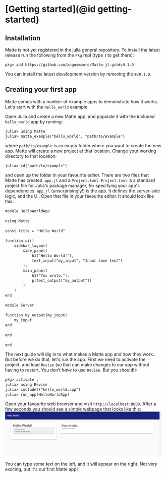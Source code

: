 # [Getting started](@id getting-started)

## Installation

Matte is not yet registered in the julia general repository. To install the latest release run the following from the `Pkg` repl (type `]` to get there):

```
pkg> add https://github.com/angusmoore/Matte.jl.git#v0.1.0
```

You can install the latest development version by removing the `#v0.1.0`.

## Creating your first app

Matte comes with a number of example apps to demonstrate how it works. Let's start with the
`hello_world` example.

Open Julia and create a new Matte app, and populate it with the included `hello_world` app
by running:
```
julia> using Matte
julia> matte_example("hello_world", "path/to/example")
```

where `path/to/example` is an empty folder where you want to create the new app. Matte will
create a new project at that location. Change your working directory to that location:
```
julia> cd("path/to/example")
```
and open up the folder in your favourite editor. There are two files that Matte has created:
`app.jl` and a `Project.toml`.  `Project.toml` is a standard project file for Julia's package
manager, for specifying your app's dependencies. `app.jl` (unsurprisingly!) is the app.
It defines the server-side logic, and the UI. Open that file in your favourite editor. It
should look like this:
```
module HelloWorldApp

using Matte

const title = "Hello World"

function ui()
    sidebar_layout(
        side_panel(
            h1("Hello World!"),
            text_input("my_input", "Input some text")
        ),
        main_panel(
            h1("You wrote:"),
            p(text_output("my_output"))
        )
    )
end

module Server

function my_output(my_input)
    my_input
end

end

end
```

The next guide will dig in to what makes a Matte app and how they work. But before we do that,
let's run the app. First we need to activate the project, and load `Revise` (so that can
make changes to our app without having to restart. You don't _have_ to use `Revise`. But
you should!):
```
pkg> activate .
julia> using Revise
julia> includet("hello_world.app")
julia> run_app(HelloWorldApp)
```
Open your favourite web browser and visit `http://localhost:8000`. After a few seconds you
should see a simple webpage that looks like this:
![Hello world screenshot](assets/hello-world.png)

You can type some text on the left, and it will appear on the right. Not very exciting, but
it's our first Matte app!
